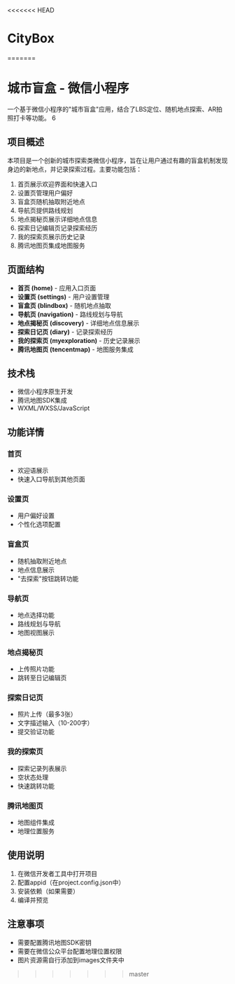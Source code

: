 <<<<<<< HEAD
# CityBox
=======
# 城市盲盒 - 微信小程序

一个基于微信小程序的"城市盲盒"应用，结合了LBS定位、随机地点探索、AR拍照打卡等功能。
6
## 项目概述

本项目是一个创新的城市探索类微信小程序，旨在让用户通过有趣的盲盒机制发现身边的新地点，并记录探索过程。主要功能包括：

1. 首页展示欢迎界面和快速入口
2. 设置页管理用户偏好
3. 盲盒页随机抽取附近地点
4. 导航页提供路线规划
5. 地点揭秘页展示详细地点信息
6. 探索日记编辑页记录探索经历
7. 我的探索页展示历史记录
8. 腾讯地图页集成地图服务

## 页面结构

- **首页 (home)** - 应用入口页面
- **设置页 (settings)** - 用户设置管理
- **盲盒页 (blindbox)** - 随机地点抽取
- **导航页 (navigation)** - 路线规划与导航
- **地点揭秘页 (discovery)** - 详细地点信息展示
- **探索日记页 (diary)** - 记录探索经历
- **我的探索页 (myexploration)** - 历史记录展示
- **腾讯地图页 (tencentmap)** - 地图服务集成

## 技术栈

- 微信小程序原生开发
- 腾讯地图SDK集成
- WXML/WXSS/JavaScript

## 功能详情

### 首页
- 欢迎语展示
- 快速入口导航到其他页面

### 设置页
- 用户偏好设置
- 个性化选项配置

### 盲盒页
- 随机抽取附近地点
- 地点信息展示
- "去探索"按钮跳转功能

### 导航页
- 地点选择功能
- 路线规划与导航
- 地图视图展示

### 地点揭秘页
- 上传照片功能
- 跳转至日记编辑页

### 探索日记页
- 照片上传（最多3张）
- 文字描述输入（10-200字）
- 提交验证功能

### 我的探索页
- 探索记录列表展示
- 空状态处理
- 快速跳转功能

### 腾讯地图页
- 地图组件集成
- 地理位置服务

## 使用说明

1. 在微信开发者工具中打开项目
2. 配置appid（在project.config.json中）
3. 安装依赖（如果需要）
4. 编译并预览

## 注意事项

- 需要配置腾讯地图SDK密钥
- 需要在微信公众平台配置地理位置权限
- 图片资源需自行添加到images文件夹中
>>>>>>> master
